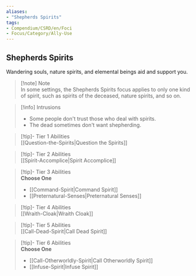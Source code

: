 ```yaml
---
aliases:
- "Shepherds Spirits"
tags:
- Compendium/CSRD/en/Foci
- Focus/Category/Ally-Use
---
```


  
## Shepherds Spirits  
Wandering souls, nature spirits, and elemental beings aid and support you.  

>[!note] Note  
>In some settings, the Shepherds Spirits focus applies to only one kind of spirit, such as spirits of the deceased, nature spirits, and so on. 
  

>[!info] Intrusions  
>- Some people don't trust those who deal with spirits.  
>- The dead sometimes don't want shepherding.  


>[!tip]- Tier 1 Abilities  
> [[Question-the-Spirits|Question the Spirits]]  


>[!tip]- Tier 2 Abilities  
> [[Spirit-Accomplice|Spirit Accomplice]]  


>[!tip]- Tier 3 Abilities  
> **Choose One**  
>- [[Command-Spirit|Command Spirit]]  
>- [[Preternatural-Senses|Preternatural Senses]]  


>[!tip]- Tier 4 Abilities  
> [[Wraith-Cloak|Wraith Cloak]]  


>[!tip]- Tier 5 Abilities  
> [[Call-Dead-Spirit|Call Dead Spirit]]  


>[!tip]- Tier 6 Abilities  
> **Choose One**  
>- [[Call-Otherworldly-Spirit|Call Otherworldly Spirit]]  
>- [[Infuse-Spirit|Infuse Spirit]]
